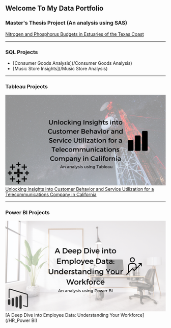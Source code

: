 ## Welcome To My Data Portfolio

### Master's Thesis Project (An analysis using SAS)
[Nitrogen and Phosphorus Budgets in Estuaries of the Texas Coast](/MS_Thesis)

---
### SQL Projects

- [Consumer Goods Analysis](/Consumer Goods Analysis)
- [Music Store Insights](/Music Store Analysis)

---
### Tableau Projects
<img src="images/2.png?raw=true"/> <br>
[Unlocking Insights into Customer Behavior and Service Utilization for a Telecommunications Company in California](/Telecom_Tableau)

---
### Power BI Projects

<img src="images/1.png?raw=true"/> <br>
[A Deep Dive into Employee Data: Understanding Your Workforce](/HR_Power BI)

